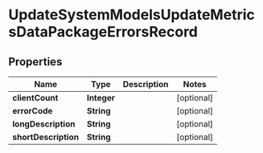 

# UpdateSystemModelsUpdateMetricsDataPackageErrorsRecord


## Properties

| Name | Type | Description | Notes |
|------------ | ------------- | ------------- | -------------|
|**clientCount** | **Integer** |  |  [optional] |
|**errorCode** | **String** |  |  [optional] |
|**longDescription** | **String** |  |  [optional] |
|**shortDescription** | **String** |  |  [optional] |



